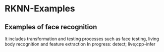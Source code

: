 # RKNN-Examples
## Examples of face recognition
It includes transformation and testing processes such as face testing, living body recognition and feature extraction
In progress: detect; live;cpp-infer 

